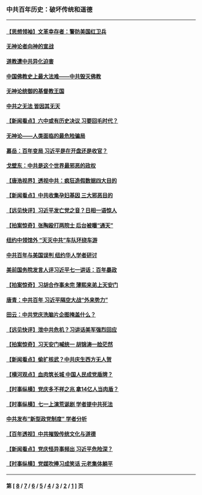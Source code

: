 ### 中共百年历史：破坏传统和道德
---
#### [【思想领袖】文革幸存者：警防美国红卫兵](../../pages/nf1176114/n13339289.md) 
#### [无神论者向神的宣战](../../pages/nf1176114/n13281535.md) 
#### [道教遭中共异化迫害](../../pages/nf1176114/n13281463.md) 
#### [中国佛教史上最大法难——中共毁灭佛教](../../pages/nf1176114/n13281397.md) 
#### [无神论统御的基督教王国](../../pages/nf1176114/n13281280.md) 
#### [中共之无法 皆因其无天](../../pages/nf1176114/n13281088.md) 
#### [【新闻看点】六中或有历史决议 习要回毛时代？](../../pages/nf1176114/n13222895.md) 
#### [无神论——人类面临的最危险骗局](../../pages/nf1176114/n13196137.md) 
#### [慕岳：百年变局 习近平是在开盘还是收官？](../../pages/nf1176114/n13206516.md) 
#### [戈壁东：中共是这个世界最邪恶的政权](../../pages/nf1176114/n13085641.md) 
#### [【唐浩视界】透视中共：疯狂造假数据四大目的](../../pages/nf1176114/n13080590.md) 
#### [【新闻看点】中共收集孕妇基因 三大邪恶目的](../../pages/nf1176114/n13077182.md) 
#### [【远见快评】习近平发亡党之音？日相一语惊人](../../pages/nf1176114/n13074809.md) 
#### [【拍案惊奇】张陶殴打两院士 后台被曝“通天”](../../pages/nf1176114/n13070496.md) 
#### [纽约中领馆外 “天灭中共”车队环绕车游](../../pages/nf1176114/n13070693.md) 
#### [中共百年与美国误判 纽约华人学者研讨](../../pages/nf1176114/n13067969.md) 
#### [美前国务院发言人评习近平七一讲话：百年暴政](../../pages/nf1176114/n13066986.md) 
#### [【拍案惊奇】习胡合作事未完 薄熙来弟上天安门](../../pages/nf1176114/n13065867.md) 
#### [唐青：中共百年 习近平隔空大战“外来势力”](../../pages/nf1176114/n13065976.md) 
#### [田云：中共党庆洗脑片企图掩盖什么？](../../pages/nf1176114/n13064395.md) 
#### [【远见快评】泄中共危机？习讲话美军强烈回应](../../pages/nf1176114/n13064269.md) 
#### [【拍案惊奇】习天安门喊统一 胡锦涛一脸茫然](../../pages/nf1176114/n13063233.md) 
#### [【新闻看点】偷扩核武？中共庆生西方无人贺](../../pages/nf1176114/n13061263.md) 
#### [【横河观点】血肉筑长城 中国人民成党盾牌？](../../pages/nf1176114/n13061779.md) 
#### [【时事纵横】党庆多不祥之兆 拿14亿人当肉盾？](../../pages/nf1176114/n13061709.md) 
#### [【时事纵横】七一上演荒诞剧 学者提中共死法](../../pages/nf1176114/n13058990.md) 
#### [中共发布“新型政党制度” 学者分析](../../pages/nf1176114/n13056354.md) 
#### [【百年透视】中共摧毁传统文化与道德](../../pages/nf1176114/n13057253.md) 
#### [【新闻看点】党庆怪异事频出 习近平危险深？](../../pages/nf1176114/n13056781.md) 
#### [【时事纵横】党媒吹捧习成笑话 元老集体躺平](../../pages/nf1176114/n13056792.md) 

---
#### 第 [ [8](./8.md) / [7](./7.md) / [6](./6.md) / [5](./5.md) / [4](./4.md) / [3](./3.md) / [2](./2.md) / [1](./1.md) ] 页
